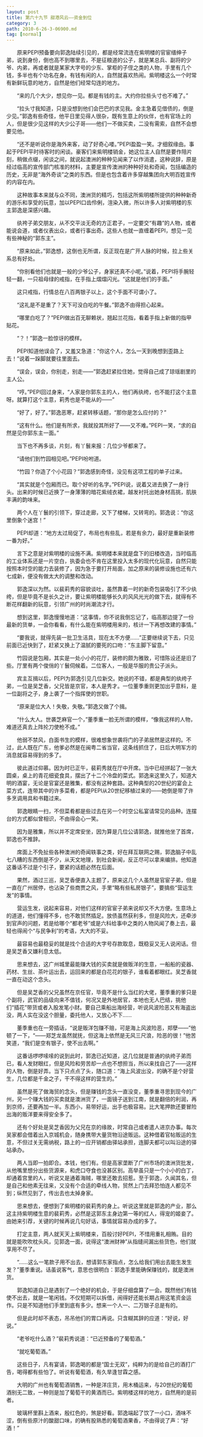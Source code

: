 ```yaml
---
layout: post
title: 第六十九节 甜港风云——资金到位
category: 3
path: 2010-6-26-3-06900.md
tag: [normal]
---
```


　　原来PEPI预备要向郭逸陆续引见的，都是经常流连在紫明楼的官宦缙绅子弟，说到身份，倒也高不到哪里去，不是征粮道的公子，就是某总兵、副将的少爷、内弟，再或者就是某家大字号的少东、掌柜的子侄之类的人物，手里有几个钱，多半也有个功名在身。有钱有闲的人，自然就喜欢热闹。紫明楼这么一个时常有新鲜玩意的地方，自然是他们经常勾连的地方。

　　“来的几个大少，想见你一见。都是有钱的主。大约你拉些头寸也不难了。”

　　“拉头寸我知道，只是没想到他们会巴巴的求见我。金主急着见借债的，倒是少见。”郭逸有些奇怪，他平日里见得人很杂，既有生意上的伙伴，也有官场上的人，但是很少见这样的大少公子哥——他们一不做买卖，二没有需索，自然不会想要见他。

　　“还不是听说你是海外来客，动了好奇心喽。”PEPI盈盈一笑。才细叙缘由。事起于PEPI平时待客时的闲谈。豪客们来紫明楼销金，她这位主人自然是要作陪片刻，稍做点缀，闲谈之间，就说起澳洲的种种见闻来了以作消遣，这种说辞，原是经过临高的宣传部门核准的材料，主要是宣传澳洲的种种好处和奇闻，包括编造的历史，无非是“海外奇谈”之类的东西。但是也包含着许多穿越集团向大明百姓宣传的内容在内。

　　这种故事本来就与众不同，澳洲货的精巧，包括这所紫明楼所提供的种种新奇的游乐和享受的玩意，加以PEPI口齿伶俐，渲染入微，所以许多人对紫明楼的东主郭逸是深感兴趣。

　　纨袴子弟交朋友，从不交平淡无奇的方正君子，一定要交“有趣”的人物，或者能说会道，或者仪表出众，或者行事出奇。这些人也就一直缠着PEPI，想见一见有些神秘的“郭东主”。

　　“原来如此，”郭逸想，这倒也无所谓，反正现在是广开人脉的时候，拉上些关系总有好处。

　　“你别看他们也就是一般的少爷公子，身家还真不小呢。”说着，PEPI将手腕轻轻一翻，一只祖母绿的戒指，在手指上熠熠闪光。“这就是他们的手面。”

　　这只戒指，行情总在八百两银子以上，这个手面不可谓小了。

　　“这礼是不是重了？天下可没白吃的午餐。”郭逸不由得担心起来。

　　“哪里白吃了？”PEPI做出百无聊赖状，翘起兰花指，看着手指上新做的指甲贴花。

　　“？！”郭逸一脸惊讶的模样。

　　PEPI知道他误会了，又羞又急道：“你这个人，怎么一天到晚想到歪路上去！”说着一跺脚就要往里面去。

　　“误会，误会，你别走，别走——”郭逸赶紧拉住她，觉得自己成了琼瑶剧里的主人公。

　　“哼。”PEPI回过身来，“人家是你郭东主的人，他们再纨绔，也不能打这个主意呀。就算打这个主意，莉秀也是不能从的——”

　　“好了，好了。”郭逸恶寒，赶紧转移话题，“那你是怎么应付的？”

　　“这有什么。他们是有所求，我就投其所好了——又不难。”PEPI一笑，“求的自然是见你郭东主一面。”

　　当下也不再多谈，片刻，有丫鬟来报：几位少爷都来了。

　　“请他们到竹园相见吧。”PEPI吩咐道。

　　“竹园？你造了个小花园？”郭逸感到奇怪，没见有这项工程的单子过来。

　　“其实就是个包厢而已。取个好听的名字。”PEPI说，说着又进去换了一身行头。出来的时候已近换了一身薄薄的暗花紫绒衣裙，越发衬托出她身材高挑，肌肤丰满的韵味来。

　　两个人在丫鬟的引领下，穿过走廊，又下了楼梯，又转弯的。郭逸说：“你这里倒象个迷宫！”

　　PEPI却道：“地方太过局促了，布局也有些乱，若是有余力，最好是重新装修一番为好。”

　　言下之意是对紫明楼的设施不满。紫明楼本来就是盘下的旧楼改造，当时临高的工业体系还是一片空白，执委会也不肯在这里投入太多的现代化玩意，自然只能按照本时空的能力去装修了，因为急于要打开局面，加之原来的装修设施也还有六七成新，便没有做太大的调整和改动。

　　郭逸深以为然。以裴莉秀的容貌谈吐，虽然靠着一时的新奇包装吸引了不少纨绔，但是毕竟不是长久之计，要让紫明楼能够长久的风风光光的做下去，就得有不断花样翻新的玩意，引领广州的时尚潮流才行。

　　想到这里，郭逸慢慢地道：“这事情，你不说我倒忘记了，临高那边提了一份最新的货单，一会你看看，有什么能在紫明楼用来的，核计一下再想改建的事情。”

　　“要我说，就得先装一批卫生洁具，现在太不方便……”正要继续说下去，只见前面已近快到了，赶紧又换上了温腻的要死的口吻：“东主脚下留意。”

　　竹园说是包厢，其实是一处小小的花厅，装修的颇为雅致，可惜陈设还是旧了些。厅里有两个俊俏的丫鬟伺候着。二位客人，一般是华服的贵公子派头。

　　宾主互揖以后，PEPI为郭逸引见几位新交。她说的不错，都是典型的纨绔子弟，一位是吴芝香，父兄皆是京官，本人是秀才。一位董季重则更加出乎意料，是一位副将之子，身上袭了一个指挥使的世职。

　　“原来是位大人！失敬，失敬。”郭逸又做了个揖。

　　“什么大人。世袭芝麻官一个，”董季重一脸无所谓的模样，“像我这样的人物，难道还真去上阵抡刀使枪不成。”

　　他弱不禁风，白面书生的模样，很难想象世袭将门的子弟居然是这样的。不过，此人既在广东，他爹必然是在闽粤二省当官，这条线抓住了，日后大明军方的消息就容易得到的多了。

　　彼此道过仰慕。因为时已正午，裴莉秀就在厅中开席。当中已经拼起了一张大圆桌，桌上的青花细瓷食具，摆出了十二个冷盘的菜式。郭逸来这里久了，知道大明的酒宴，无论是官宴还是雅集，都没有这种套路。这种典型的20世纪的宴会上菜方式，连带其中的许多菜肴，都是PEPI从20世纪移植过来的——她倒是带了许多烹调用具和书籍过来。

　　郭逸眼睛一扫，不但菜肴都是些过去在另一个时空公私宴请常见的品种。连摆台的方式都似曾相识，不由得会心一笑。

　　因为是雅集，所以并不定席安坐，因为算是几位公请郭逸，就推他坐了首席，郭逸也不推辞。

　　席面上不免扯些各种澳洲的奇闻轶事之类，好在拜互联网之赐，郭逸脑子中乱七八糟的东西倒是不少，从天文地理，到社会新闻，反正尽可以拿来编排。他知道这番话不过是个引子，要紧的话题必然在后面。

　　果然，酒过三巡，吴芝香便直入主题了，原来这几个人虽然是官宦子弟，但是一直在广州居停，也沾染了些商贾之风，手里“略有些私房银子”，要搞些“营运生发”的事情。

　　营运生发，说起来容易，对他们这样的官宦子弟来说却又不大方便。生意场上的道道，他们懂得不多，也不敢贸然插足。放债虽然获利多，但是风险大，还牵涉到官声的问题，若是给哪个“都老爷”或是六科给事中之类的人物风闻了奏上去，最轻也得闹个“与民争利”的考语，大大的不妥。

　　最容易也最稳妥的就是找个合适的大字号存款取息，既稳妥又无人说闲话。但是吴芝香又嫌利息太低。

　　思来想去，这广州城里最能赚大钱的买卖就是做贩洋的生意，一船船的瓷器、药材、生丝、茶叶运出去，运回来的都是白花花的银子，谁看着都眼红。吴芝香就一直在动这个念头。

　　但是吴芝香的父兄虽然在京任官，毕竟不是什么当红的大佬，董季重的爹只是个副将，武官的品级向来不值钱，何况又是外地居官，本地也无人巴结，挑他们“插花”带货或者入股发笔小财。要自己乘船出海经营，听说风波险恶又有海盗出没，两人实在没这个胆量，委托他人，又放心不下……

　　董季重也在一旁插话，“说是贩洋包赚不赔，可是海上风波险恶，郑孽——”他顿了一下，“——郑芝龙虽然就抚，但这海上依然是无风三尺浪，险恶的很！”他苦笑道，“我们是空有银子，使不出去啊。”

　　这番话啰啰嗦嗦的说到此时，郭逸已近知道，这几位就是普通的纨绔子弟而已，看人发财眼红，但是风险和劳苦却一点也不想担当，所以来找自己了——这样的人物，倒是好弄。当下只点点了头，随口道：“海上风波出没，的确不是个好营生，几位都是千金之子，干不得这样的营生的。”

　　虽然是死了做海贸的念头，但是赚钱的念头一直没变，董季重寻思到现今的广州，另一个赚大钱的买卖就是澳洲货了，一面镜子送到江南，就是翻倍的利润，再到京师，还要再加一半。东西小，易带好运，出手也极容易。比大笔押款还要冒险出海的贩洋要来得安全多了。

　　还有个好处是吴芝香因为父兄在京的缘故，时常自己或者遣人进京办事。每次吴家都会借着出入京城机会，随身携带大量货物沿途贩运。这种借着官帖贩运的生意，不但过关无需纳税，路上的一应开销都由驿站承担，连脚夫都可以叫沿途的驿站承办。

　　两人当即一拍即合。本钱，他们有。但是高家垄断了广州市场的澳洲货批发，从他嘴里想分出些货源来，和虎口夺食也没甚区别。高举虽只是一个小小的白丁，却通着宫里的人，听说又是通着海贼，哪里还敢去招惹。至于郭逸，久闻其名，但是自己和他素无往来，又没有个合适的牵线人物，贸然上门去拜恐怕连人都见不到；纵然见到了，传出去也太掉身家。

　　思来想去，便想到了紫明楼的裴莉秀的身上。听说这里就是郭逸的产业，那么这主持紫明楼生意的裴莉秀，必然是这郭东主身边第一等的红人，得宠的姬妾了。由她来引荐，关键的时候再说几句好话，事情就容易办成的多了。

　　打定主意，两人就天天上紫明楼来，百般讨好PEPI，不惜用重礼相贿。目的就是能吹吹枕头风，见郭逸一面，说得这“澳洲财神”从指缝间漏出些货色，他们就享用不尽了。

　　“……这么一笔款子用不出去，想请郭东家指点，怎么给我们用出去能生发生发？”董季重说。话虽说客气，意思也很明白：郭逸手里能确保赚钱的，就是澳洲货。

　　郭逸知道自己是遇到了一个绝好的机会，于是仔细盘算了一会。既然他们有钱使不出去，就是一笔闲钱。不仅短期可以拆借，闹得好还能长期占用这笔资金运作。只是不知道他们手里到底有多少。想来一个人一、二万银子总是有的。

　　但是此时却不表态，吊吊他们的胃口再说。只含糊其辞的应道：“好说，好说。”

　　“老爷吃什么酒？”裴莉秀说道：“已近预备的了葡萄酒。”

　　“就吃葡萄酒。”

　　这些日子，凡有宴请，郭逸喝的都是“国士无双”，纯粹为的是给自己的酒打广告，喝得都有些怕了。听说有葡萄酒，有久旱逢甘霖之感。

　　大明的广州也有葡萄酒销售，一种是洋庄货，用木桶运来，与20世纪的葡萄酒别无二致，一种则是加了葡萄干的黄酒而已。紫明楼这样的地方，自然用的是前者。

　　玻璃杯里斟上酒来，殷红色的，煞是好看。郭逸端起了饮了一小口，酒味不涩，倒有些原汁的酸甜口味，的确有股熟悉的葡萄酒果香，不由得说了声：“好酒！”
